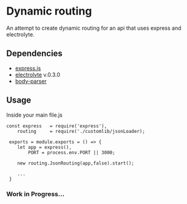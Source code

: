 # Dynamic routing
An attempt to create dynamic routing for an api that uses express and electrolyte.  
## Dependencies

- [express.js](http://expressjs.com/)
- [electrolyte](https://www.npmjs.com/package/electrolyte) v.0.3.0
- [body-parser](https://www.npmjs.com/package/body-parser)

## Usage
Inside your main file.js 
```
const express 	= require('express'),
	routing		= require('./customlib/jsonLoader);
 
 exports = module.exports = () => {
 	let app = express(),
        PORT = process.env.PORT || 3000;
		
	new routing.JsonRouting(app,false).start();
	
	...
 }
```

### Work in Progress...
